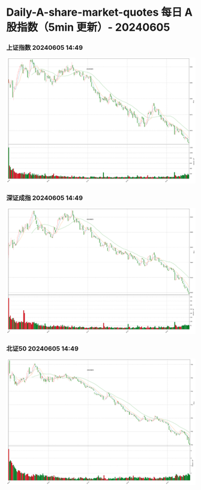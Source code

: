 
# Daily-A-share-market-quotes 每日 A 股指数（5min 更新）- 20240605

### 上证指数 20240605 14:49
![](./fig/2024/6/20240605-sh000001.png)

### 深证成指 20240605 14:49
![](./fig/2024/6/20240605-sz399001.png)

### 北证50 20240605 14:49
![](./fig/2024/6/20240605-bj899050.png)
